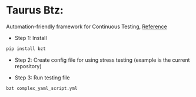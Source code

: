 # Taurus Btz:
Automation-friendly framework for Continuous Testing, [Reference](https://gettaurus.org/)

* Step 1: Install

```bash
pip install bzt
```
* Step 2: Create config file for using stress testing (example is the current repository)



* Step 3: Run testing file 
```bash
bzt complex_yaml_script.yml
```
